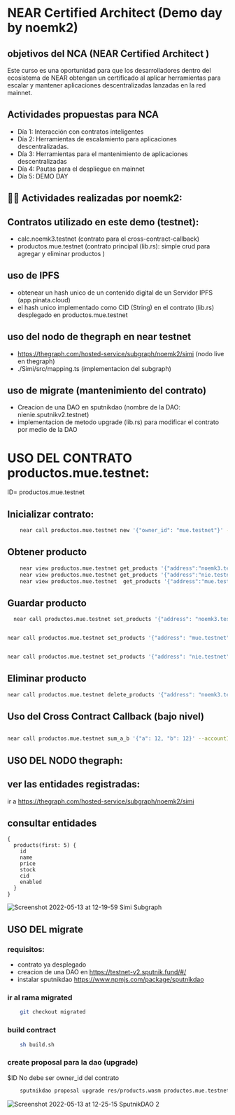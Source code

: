 # NEAR Certified Architect (Demo day by noemk2)


## objetivos del NCA (NEAR Certified Architect )
Este curso es una oportunidad para que los desarrolladores dentro del ecosistema de NEAR obtengan un certificado al aplicar herramientas para escalar y mantener aplicaciones descentralizadas lanzadas en la red mainnet.

## Actividades propuestas para NCA
- Día 1: Interacción con contratos inteligentes
- Día 2: Herramientas de escalamiento para aplicaciones descentralizadas.
- Día 3: Herramientas para el mantenimiento de aplicaciones descentralizadas
- Día 4: Pautas para el despliegue en mainnet
- Día 5: DEMO DAY


## 👨‍💻  Actividades realizadas por noemk2:

## Contratos utilizado en este demo (testnet):
- calc.noemk3.testnet (contrato para el cross-contract-callback)
- productos.mue.testnet (contrato principal (lib.rs): simple crud para agregar y eliminar productos )

## uso de IPFS
- obtenear un hash unico de un contenido digital de un Servidor IPFS (app.pinata.cloud)
- el hash unico implementado como CID (String) en el contrato (lib.rs) desplegado en productos.mue.testnet

## uso del nodo de thegraph en near testnet
- https://thegraph.com/hosted-service/subgraph/noemk2/simi (nodo live en thegraph)
- ./Simi/src/mapping.ts (implementacion del subgraph) 


## uso de migrate (mantenimiento del contrato)
- Creacion de una DAO en sputnikdao (nombre de la DAO: nienie.sputnikv2.testnet)
- implementacion de metodo upgrade (lib.rs) para modificar el contrato por medio de la DAO


# USO DEL CONTRATO productos.mue.testnet:

ID= productos.mue.testnet
<br>


## Inicializar contrato:
```sh
    near call productos.mue.testnet new '{"owner_id": "mue.testnet"}' --accountId $YOUR_ACCOUNT.testnet
```

## Obtener producto
```sh
    near view productos.mue.testnet get_products '{"address":"noemk3.testnet"}'
    near view productos.mue.testnet get_products '{"address":"nie.testnet"}'
    near view productos.mue.testnet  get_products '{"address":"mue.testnet"}'
```

## Guardar producto

```sh
  near call productos.mue.testnet set_products '{"address": "noemk3.testnet", "name": "phone 5", "price": 520, "stock": 50,"cid": "QmUWe3CW6NoFimZ34xWCKdzrveCD5zqExTAUeFzJ6nbDYp" }' --accountId mue.testnet


near call productos.mue.testnet set_products '{"address": "mue.testnet", "name": "phone 1", "price": 10, "stock": 10,"cid": "Qmb7VQPf7KFnXSQed5LWWQoCzmqvsQQoaEjd98wGweppvE" }' --accountId mue.testnet


near call productos.mue.testnet set_products '{"address": "nie.testnet", "name": "phone 4", "price": 40, "stock": 40,"cid": "Qmb7VQPf7KFnXSQed5LWWQoCzmqvsQQoaEjd98wGweppvE" }' --accountId mue.testnet

```

## Eliminar producto

```sh
near call productos.mue.testnet delete_products '{"address": "noemk3.testnet"}' --accountId mue.testnet
```

## Uso del Cross Contract Callback (bajo nivel)

```sh

near call productos.mue.testnet sum_a_b '{"a": 12, "b": 12}' --accountId mue.testnet

```


## USO DEL NODO thegraph:

## ver las entidades registradas:
ir a https://thegraph.com/hosted-service/subgraph/noemk2/simi

## consultar entidades

```
{
  products(first: 5) {
    id
    name
    price
    stock
    cid
    enabled
  }
}

```


![Screenshot 2022-05-13 at 12-19-59 Simi Subgraph](https://user-images.githubusercontent.com/37389982/168335902-3319c71d-90cb-4b23-9e57-bd54caa40253.png)



## USO DEL migrate

### requisitos:
- contrato ya desplegado 
- creacion de una DAO en https://testnet-v2.sputnik.fund/#/ 
- instalar sputnikdao https://www.npmjs.com/package/sputnikdao


### ir al rama migrated

```sh
	git checkout migrated 
```
### build contract
```sh
    sh build.sh
```
### create proposal para la dao (upgrade)
$ID No debe ser owner_id del contrato

```sh
	sputnikdao proposal upgrade res/products.wasm productos.mue.testnet --daoAcc nienie --accountId $ID.testnet
```

![Screenshot 2022-05-13 at 12-25-15 SputnikDAO 2](https://user-images.githubusercontent.com/37389982/168336233-4ba0f85d-8491-4980-ac1f-c92bec0dff97.png)


